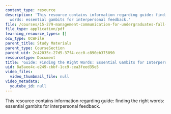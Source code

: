```yaml
---
content_type: resource
description: 'This resource contains information regarding guide: finding the right
  words: essential gambits for interpersonal feedback.'
file: /courses/15-279-management-communication-for-undergraduates-fall-2012/8a5aee4ce249cbbf1cc9cea3feed35e5_MIT15_279F12_fndngRghtWrds.pdf
file_type: application/pdf
learning_resource_types: []
ocw_type: OCWFile
parent_title: Study Materials
parent_type: CourseSection
parent_uid: 2c42035c-27d5-37f4-ccc0-c890eb375090
resourcetype: Document
title: 'Guide: Finding the Right Words: Essential Gambits for Interpersonal Feedback'
uid: 8a5aee4c-e249-cbbf-1cc9-cea3feed35e5
video_files:
  video_thumbnail_file: null
video_metadata:
  youtube_id: null
---
```

This resource contains information regarding guide: finding the right words: essential gambits for interpersonal feedback.

